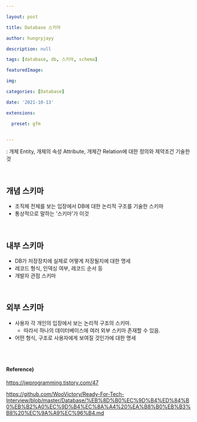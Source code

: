 ```yaml
---

layout: post

title: Database 스키마

author: hungryjayy

description: null

tags: [database, db, 스키마, schema]

featuredImage: 

img: 

categories: [Database]

date: '2021-10-13'

extensions:

  preset: gfm


---
```


: 개체 Entity, 개체의 속성 Attribute, 개체간 Relation에 대한 정의와 제약조건 기술한 것

<br>

## 개념 스키마

* 조직체 전체를 보는 입장에서 DB에 대한 논리적 구조를 기술한 스키마
* 통상적으로 말하는 '스키마'가 이것

<br>

## 내부 스키마

* DB가 저장장치에 실제로 어떻게 저장될지에 대한 명세
* 레코드 형식, 인덱싱 여부, 레코드 순서 등
* 개발자 관점 스키마

<br>

## 외부 스키마

* 사용자 각 개인의 입장에서 보는 논리적 구조의 스키마.
  * 따라서 하나의 데이터베이스에 여러 외부 스키마 존재할 수 있음.
* 어떤 형식, 구조로 사용자에게 보여질 것인가에 대한 명세

<br><br>

#### Reference)

https://jwprogramming.tistory.com/47

https://github.com/WooVictory/Ready-For-Tech-Interview/blob/master/Database/%EB%8D%B0%EC%9D%B4%ED%84%B0%EB%B2%A0%EC%9D%B4%EC%8A%A4%20%EA%B8%B0%EB%B3%B8%20%EC%9A%A9%EC%96%B4.md